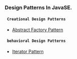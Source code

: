 ### Design Patterns In JavaSE.

#### ` Creational Design Patterns` 

* [Abstract Factory Pattern](https://github.com/iNightjar/Design-Patterns/src/creationalPatterns/abstractFactory)

#### ` behavioral Design Patterns`

* [Iterator Pattern](https://github.com/iNightjar/Design-Patterns/src/behavioralPatterns/iterator) 